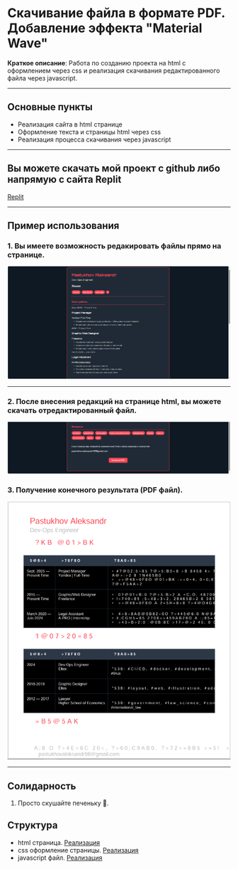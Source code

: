# Скачивание файла в формате PDF. Добавление эффекта "Material Wave" 

**Краткое описание**: Работа по созданию проекта на html с оформлением через css и реализация скачивания редактированного файла через javascript.

---

## Основные пункты
- Реализация сайта в html странице 
- Оформление текста и страницы html через css
- Реализация процесса скачивания через javascript

---

## Вы можете скачать мой проект с github либо напрямую с сайта Replit

[Replit]([https://replit.com/@pastukhovaleksa/web14])

---

## Пример использования
### 1. Вы имеете возможность редакировать файлы прямо на странице.
![image](https://github.com/BlexArown/WEB-technology/blob/main/web14/Screens/screen%201.png)

---
### 2. После внесения редакций на странице html, вы можете скачать отредактированный файл.
![image](https://github.com/BlexArown/WEB-technology/blob/main/web14/Screens/screen%202.png)

### 3. Получение конечного результата (PDF файл).
![image](https://github.com/BlexArown/WEB-technology/blob/main/web14/Screens/screen%203.png)

---

## Солидарность
1. Просто скушайте печеньку 🍪.


## Структура
- html страница.
  [Реализация](https://github.com/BlexArown/WEB-technology/blob/main/web14/index.html)
- css оформление страницы.
  [Реализация](https://github.com/BlexArown/WEB-technology/blob/main/web14/style.css)
- javascript файл.
  [Реализация](https://github.com/BlexArown/WEB-technology/blob/main/web14/script.js)













